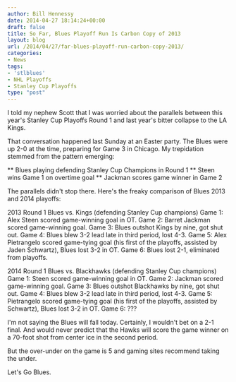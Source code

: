 ```yaml
---
author: Bill Hennessy
date: 2014-04-27 18:14:24+00:00
draft: false
title: So Far, Blues Playoff Run Is Carbon Copy of 2013
layout: blog
url: /2014/04/27/far-blues-playoff-run-carbon-copy-2013/
categories:
- News
tags:
- 'stlblues'
- NHL Playoffs
- Stanley Cup Playoffs
type: "post"
---
```


I told my nephew Scott that I was worried about the parallels between this year's Stanley Cup Playoffs Round 1 and last year's bitter collapse to the LA Kings.

That conversation happened last Sunday at an Easter party. The Blues were up 2-0 at the time, preparing for Game 3 in Chicago. My trepidation stemmed from the pattern emerging:




** Blues playing defending Stanley Cup Champions in Round 1
** Steen wins Game 1 on overtime goal
** Jackman scores game winner in Game 2


The parallels didn't stop there. Here's the freaky comparison of Blues 2013 and 2014 playoffs:



2013 Round 1 Blues vs. Kings (defending Stanley Cup champions)
Game 1: Alex Steen scored game-winning goal in OT.
Game 2: Barret Jackman scored game-winning goal.
Game 3: Blues outshot Kings by nine, got shut out.
Game 4: Blues blew 3-2 lead late in third period, lost 4-3.
Game 5: Alex Pietrangelo scored game-tying goal (his first of the playoffs, assisted by Jaden Schwartz), Blues lost 3-2 in OT.
Game 6: Blues lost 2-1, eliminated from playoffs.





2014 Round 1 Blues vs. Blackhawks (defending Stanley Cup champions)
Game 1: Steen scored game-winning goal in OT.
Game 2: Jackman scored game-winning goal.
Game 3: Blues outshot Blackhawks by nine, got shut out.
Game 4: Blues blew 3-2 lead late in third period, lost 4-3.
Game 5: Pietrangelo scored game-tying goal (his first of the playoffs, assisted by Schwartz), Blues lost 3-2 in OT.
Game 6: ???





I'm not saying the Blues will fall today. Certainly, I wouldn't bet on a 2-1 final. And would never predict that the Hawks will score the game winner on a 70-foot shot from center ice in the second period.





But the over-under on the game is 5 and gaming sites recommend taking the under.





Let's Go Blues.
